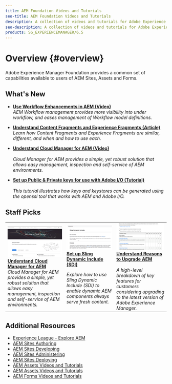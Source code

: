 ```yaml
---
title: AEM Foundation Videos and Tutorials
seo-title: AEM Foundation Videos and Tutorials
description: A collection of videos and tutorials for Adobe Experience Manager Foundation. 
seo-description: A collection of videos and tutorials for Adobe Experience Manager Foundation
products: SG_EXPERIENCEMANAGER/6.5
---
```


# Overview {#overview}

Adobe Experience Manager Foundation provides a common set of capabilities available to users of AEM Sites, Assets and Forms.

## What's New

* **[Use Workflow Enhancements in AEM (Video)](./workflow/use-workflow-management.md)**
    <br>
    *AEM Workflow management provides more visibility into under workflow, and eases management of Workflow model definitions.*

* **[Understand Content Fragments and Experience Fragments (Article)](./administration/understand-content-fragments-and-experience-fragments.md)**
    <br>
    *Learn how Content Fragments and Experience Fragments are similar, different, and when and how to use each.*
  
* **[Understand Cloud Manager for AEM (Video)](./cloud-manager/understand-cloud-manager-for-aem.md)**  
    <br>
    *Cloud Manager for AEM provides a simple, yet robust solution that allows easy management, inspection and self-service of AEM environments.*

* **[Set up Public & Private keys for use with Adobe I/O (Tutorial)](./authentication/set-up-public-private-keys-for-use-with-aem-and-adobe-io.md)**  
    <br>
    *This tutorial illustrates how keys and keystores can be generated using the openssl tool that works with AEM and Adobe I/O.*

## Staff Picks

<table>
<tr>
  <td>
    <a href="./cloud-manager/understand-cloud-manager-for-aem.md">
    <img alt="Understand Cloud Manager for AEM" src="./cloud-manager/assets/understand-cloud-manager-for-aem/thumbnail.png" />
    </a>
    <br/>
     <a href="./cloud-manager/understand-cloud-manager-for-aem.md">
    <b>Understand Cloud Manager for AEM</b><br/>
    </a>
    <div>
    <i>Cloud Manager for AEM provides a simple, yet robust solution that allows easy management, inspection and self-service of AEM environments.</i>
    <div>
  </td>
   <td>
    <a href="./development/set-up-sling-dynamic-include.md">
    <img alt="Set up Sling Dynamic Include (SDI)" src="./development/assets/set-up-sling-dynamic-include/thumbnail.png" />
    </a>
    <br/>
     <a href="./development/set-up-sling-dynamic-include.md">
    <b>Set up Sling Dynamic Include (SDI)</b><br/>
    </a>
    <p>
    <i>Explore how to use Sling Dynamic Include (SDI) to enable dynamic AEM components always serve fresh content.</i>
    <p>
  </td>
  <td>
    <a href="./administration/understand-reasons-to-upgrade.md">
    <img alt="Understanding Reasons to Upgrade AEM" src="./administration/assets/understand-reasons-to-upgrade/thumbnail.png" />
    </a>
    <br/>
     <a href="./administration/understand-reasons-to-upgrade.md">
    <b>Understand Reasons to Upgrade AEM</b><br/>
    </a>
    <br/>
    <i>A high-level breakdown of key features for customers considering upgrading to the latest version of Adobe Experience Manager.</i>
  </td>
</tr>
</table>

## Additional Resources

* [Experience League - Explore AEM](https://experienceleague.adobe.com/#recommended/solutions/experience-manager)
* [AEM Sites Authoring](https://helpx.adobe.com/experience-manager/6-5/sites/authoring/user-guide.html)
* [AEM Sites Developing](https://helpx.adobe.com/experience-manager/6-5/sites/developing/user-guide.html)
* [AEM Sites Administering](https://helpx.adobe.com/experience-manager/6-5/sites/administering/user-guide.html)
* [AEM Sites Deploying](https://helpx.adobe.com/experience-manager/6-5/sites/deploying/user-guide.html)
* [AEM Assets Videos and Tutorials](/help/sites/overview.md)
* [AEM Assets Videos and Tutorials](/help/assets/overview.md)
* [AEM Forms Videos and Tutorials](/help/forms/introduction.md)
